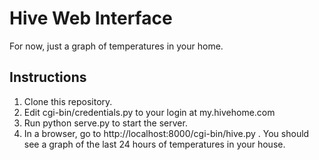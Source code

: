 # Hive Web Interface

For now, just a graph of temperatures in your home.

## Instructions
1. Clone this repository.
2. Edit cgi-bin/credentials.py to your login at my.hivehome.com
3. Run python serve.py to start the server.
4. In a browser, go to http://localhost:8000/cgi-bin/hive.py . You should see a graph of the last 24 hours of temperatures in your house.
